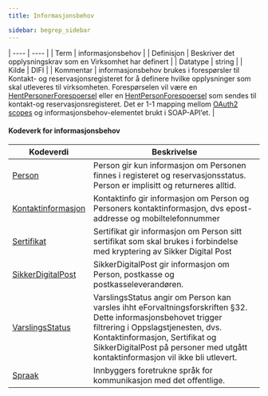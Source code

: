 ```yaml
---
title: Informasjonsbehov

sidebar: begrep_sidebar
---
```


| ---- | ---- |
| Term | informasjonsbehov |
| Definisjon | Beskriver det opplysningskrav som en Virksomhet har definert |
| Datatype | string |
| Kilde | DIFI |
| Kommentar | informasjonsbehov brukes i forespørsler til Kontakt- og reservasjonsregisteret for å definere hvilke opplysninger som skal utleveres til virksomheten. Forespørselen vil være en [HentPersonerForespoersel]({{site.baseurl}}/docs/resources/begrep/oppslagstjenesten/HentPersonerForespoersel) eller en [HentPersonForespoersel]({{site.baseurl}}/docs/resources/begrep/oppslagstjenesten/HentPersonForespoersel) som sendes til kontakt-og reservasjonsregisteret. Det er 1-1 mapping mellom [OAuth2 scopes]({{site.baseurl}}/docs/kontaktregisteret/oppslagstjenesten_rest#tilgjenglige-scopes) og informasjonsbehov-elementet brukt i SOAP-API’et. | 

#### Kodeverk for informasjonsbehov

| Kodeverdi                          | Beskrivelse                                                                                                                                                                                                                                                                |
| ---------------------------------- | -------------------------------------------------------------------------------------------------------------------------------------------------------------------------------------------------------------------------------------------------------------------------- |
| [Person]({{site.baseurl}}/docs/resources/begrep/sikkerDigitalPost/begrep/Person)                             | Person gir kun informasjon om Personen finnes i registeret og reservasjonsstatus. Person er implisitt og returneres alltid.                                                                                                                                                |
| [Kontaktinformasjon]({{site.baseurl}}/docs/resources/begrep/oppslagstjenesten/Kontaktinformasjon)                        | Kontaktinfo gir informasjon om Person og Personers kontaktinformasjon, dvs epost-addresse og mobiltelefonnummer                                                                                                                                                            |
| [Sertifikat]({{site.baseurl}}/docs/resources/begrep/oppslagstjenesten/Sertifikat)                         | Sertifikat gir informasjon om Person sitt sertifikat som skal brukes i forbindelse med kryptering av Sikker Digital Post                                                                                                                                                   |
| [SikkerDigitalPost]({{site.baseurl}}/docs/resources/begrep/oppslagstjenesten/SikkerDigitalPostAdresse)                  | SikkerDigitalPost gir informasjon om Person, postkasse og postkasseleverandøren.                                                                                                                                                                                           |
| [VarslingsStatus]({{site.baseurl}}/docs/resources/begrep/felles/varslingsstatus) | VarslingsStatus angir om Person kan varsles ihht eForvaltningsforskriften §32. Dette informasjonsbehovet trigger filtrering i Oppslagstjenesten, dvs. Kontaktinformasjon, Sertifikat og SikkerDigitalPost på personer med utgått kontaktinformasjon vil ikke bli utlevert. |
| [Spraak]({{site.baseurl}}/docs/resources/begrep/felles/spraak)                              | Innbyggers foretrukne språk for kommunikasjon med det offentlige. |


